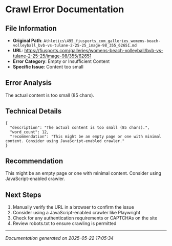 # Crawl Error Documentation

## File Information
- **Original Path**: `Athletics\495_fiusports_com_galleries_womens-beach-volleyball_bvb-vs-tulane-2-25-25_image-98_355_62651.md`
- **URL**: https://fiusports.com/galleries/womens-beach-volleyball/bvb-vs-tulane-2-25-25/image-98/355/62651
- **Error Category**: Empty or Insufficient Content
- **Specific Issue**: Content too small

## Error Analysis
The actual content is too small (85 chars).

## Technical Details
```
{
  "description": "The actual content is too small (85 chars).",
  "word_count": 12,
  "recommendation": "This might be an empty page or one with minimal content. Consider using JavaScript-enabled crawler."
}
```

## Recommendation
This might be an empty page or one with minimal content. Consider using JavaScript-enabled crawler.

## Next Steps
1. Manually verify the URL in a browser to confirm the issue
2. Consider using a JavaScript-enabled crawler like Playwright
3. Check for any authentication requirements or CAPTCHAs on the site
4. Review robots.txt to ensure crawling is permitted

---
*Documentation generated on 2025-05-22 17:05:34*
